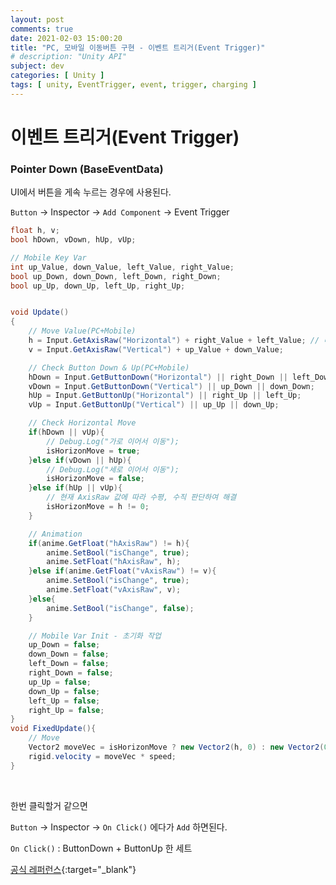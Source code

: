```yaml
---
layout: post
comments: true
date: 2021-02-03 15:00:20
title: "PC, 모바일 이동버튼 구현 - 이벤트 트리거(Event Trigger)"
# description: "Unity API"
subject: dev
categories: [ Unity ]
tags: [ unity, EventTrigger, event, trigger, charging ]
---
```


# 이벤트 트리거(Event Trigger)

### Pointer Down (BaseEventData)

UI에서 버튼을 게속 누르는 경우에 사용된다.

`Button` -> Inspector -> `Add Component` -> Event Trigger


```c#
float h, v;
bool hDown, vDown, hUp, vUp;

// Mobile Key Var
int up_Value, down_Value, left_Value, right_Value;
bool up_Down, down_Down, left_Down, right_Down;
bool up_Up, down_Up, left_Up, right_Up;


void Update()
{
    // Move Value(PC+Mobile)
    h = Input.GetAxisRaw("Horizontal") + right_Value + left_Value; // 더하는 이유는 움직임 상쇄 때문에(동시에 누르면 1 -1 = 0)
    v = Input.GetAxisRaw("Vertical") + up_Value + down_Value;

    // Check Button Down & Up(PC+Mobile)
    hDown = Input.GetButtonDown("Horizontal") || right_Down || left_Down;
    vDown = Input.GetButtonDown("Vertical") || up_Down || down_Down;
    hUp = Input.GetButtonUp("Horizontal") || right_Up || left_Up;
    vUp = Input.GetButtonUp("Vertical") || up_Up || down_Up;

    // Check Horizontal Move
    if(hDown || vUp){
        // Debug.Log("가로 이어서 이동");
        isHorizonMove = true;
    }else if(vDown || hUp){
        // Debug.Log("세로 이어서 이동");
        isHorizonMove = false;
    }else if(hUp || vUp){
        // 현재 AxisRaw 값에 따라 수평, 수직 판단하여 해결
        isHorizonMove = h != 0;
    }

    // Animation
    if(anime.GetFloat("hAxisRaw") != h){
        anime.SetBool("isChange", true);
        anime.SetFloat("hAxisRaw", h);
    }else if(anime.GetFloat("vAxisRaw") != v){
        anime.SetBool("isChange", true);
        anime.SetFloat("vAxisRaw", v);
    }else{
        anime.SetBool("isChange", false);
    }

    // Mobile Var Init - 초기화 작업
    up_Down = false;
    down_Down = false;
    left_Down = false;
    right_Down = false;
    up_Up = false;
    down_Up = false;
    left_Up = false;
    right_Up = false;
}
void FixedUpdate(){
    // Move
    Vector2 moveVec = isHorizonMove ? new Vector2(h, 0) : new Vector2(0, v);
    rigid.velocity = moveVec * speed;
}
```


<br>

한번 클릭할거 같으면

`Button` -> Inspector -> `On Click()` 에다가 `Add` 하면된다.

`On Click()` : ButtonDown + ButtonUp 한 세트




[공식 레퍼런스](https://docs.unity3d.com/ScriptReference/GameObject-activeSelf.html){:target="_blank"}